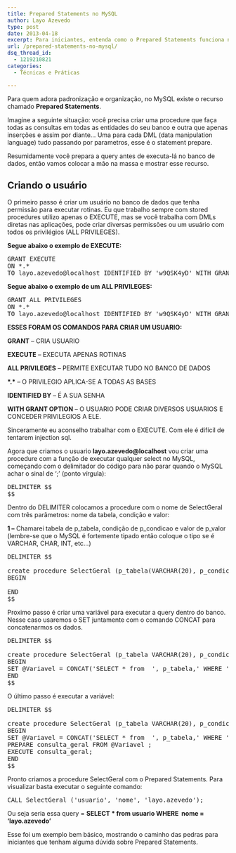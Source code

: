 ```yaml
---
title: Prepared Statements no MySQL
author: Layo Azevedo
type: post
date: 2013-04-18
excerpt: Para iniciantes, entenda como o Prepared Statements funciona no MySQL.
url: /prepared-statements-no-mysql/
dsq_thread_id:
  - 1219210821
categories:
  - Técnicas e Práticas

---
```

Para quem adora padronização e organização, no MySQL existe o recurso chamado **Prepared Statements**.

Imagine a seguinte situação: você precisa criar uma procedure que faça todas as consultas em todas as entidades do seu banco e outra que apenas inserções e assim por diante&#8230; Uma para cada DML (data manipulation language) tudo passando por parametros, esse é o statement prepare.

Resumidamente você prepara a query antes de executa-lá no banco de dados, então vamos colocar a mão na massa e mostrar esse recurso.

## Criando o usuário

O primeiro passo é criar um usuário no banco de dados que tenha permissão para executar rotinas. Eu que trabalho sempre com stored procedures utilizo apenas o EXECUTE, mas se você trabalha com DMLs diretas nas aplicações, pode criar diversas permissões ou um usuário com todos os privilégios (ALL PRIVILEGES).

**Segue abaixo o exemplo de EXECUTE:**

<pre class="lang-sql">GRANT EXECUTE 
ON *.*
TO layo.azevedo@localhost IDENTIFIED BY 'w9QSK4yD' WITH GRANT OPTION;</pre>

**Segue abaixo o exemplo de um ALL PRIVILEGES:**

<pre class="lang-sql">GRANT ALL PRIVILEGES
ON *.*
TO layo.azevedo@localhost IDENTIFIED BY 'w9QSK4yD' WITH GRANT OPTION;</pre>

**ESSES FORAM OS COMANDOS PARA CRIAR UM USUARIO:**

**GRANT** &#8211; CRIA USUARIO
  
**EXECUTE** &#8211; EXECUTA APENAS ROTINAS
  
**ALL PRIVILEGES** &#8211; PERMITE EXECUTAR TUDO NO BANCO DE DADOS
  
**\*.\*** &#8211; O PRIVILEGIO APLICA-SE A TODAS AS BASES
  
**IDENTIFIED BY** &#8211; É A SUA SENHA
  
**WITH GRANT OPTION** &#8211; O USUARIO PODE CRIAR DIVERSOS USUARIOS E CONCEDER PRIVILEGIOS A ELE.

Sinceramente eu aconselho trabalhar com o EXECUTE. Com ele é difícil de tentarem injection sql. 

Agora que criamos o usuario **layo.azevedo@localhost** vou criar uma procedure com a função de executar qualquer select no MySQL, começando com o delimitador do código para não parar quando o MySQL achar o sinal de &#8216;;&#8217; (ponto vírgula):

<pre class="lang-sql">DELIMITER $$
$$</pre>

Dentro do DELIMITER colocamos a procedure com o nome de SelectGeral com três parâmetros: nome da tabela, condição e valor:

**1 &#8211;** Chamarei tabela de p\_tabela, condição de p\_condicao e valor de p_valor (lembre-se que o MySQL é fortemente tipado então coloque o tipo se é VARCHAR, CHAR, INT, etc&#8230;)

<pre class="lang-sql">DELIMITER $$

create procedure SelectGeral (p_tabela(VARCHAR(20), p_condicao(VARCHAR(10), p_valor (VARCHAR(30)) 
BEGIN

END
$$</pre>

Proximo passo é criar uma variável para executar a query dentro do banco. Nesse caso usaremos o SET juntamente com o comando CONCAT para concatenarmos os dados.

<pre class="lang-sql">DELIMITER $$

create procedure SelectGeral (p_tabela VARCHAR(20), p_condicao VARCHAR(10), p_valor VARCHAR(30))
BEGIN
SET @Variavel = CONCAT('SELECT * from  ', p_tabela,' WHERE ', p_condicao , ' = ''' ,p_valor,'''');
END
$$</pre>

O último passo é executar a variável:

<pre class="lang-sql">DELIMITER $$

create procedure SelectGeral (p_tabela VARCHAR(20), p_condicao VARCHAR(10), p_valor VARCHAR(30))
BEGIN
SET @Variavel = CONCAT('SELECT * from  ', p_tabela,' WHERE ', p_condicao , ' = ''' ,p_valor,'''');
PREPARE consulta_geral FROM @Variavel ;
EXECUTE consulta_geral;
END
$$</pre>

Pronto criamos a procedure SelectGeral com o Prepared Statements. Para visualizar basta executar o seguinte comando:

<pre class="lang-sql">CALL SelectGeral ('usuario', 'nome', 'layo.azevedo');</pre>

Ou seja seria essa query = **SELECT * from usuario WHERE  nome = &#8216;layo.azevedo&#8217;**

Esse foi um exemplo bem básico, mostrando o caminho das pedras para iniciantes que tenham alguma dúvida sobre Prepared Statements.